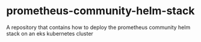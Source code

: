 # prometheus-community-helm-stack
A repository that contains how to deploy the prometheus community helm stack on an eks kubernetes cluster
